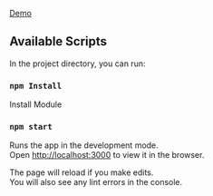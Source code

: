 [Demo](http://reacttodolist.s3-website.us-east-2.amazonaws.com/)

## Available Scripts

In the project directory, you can run:

### `npm Install`

Install Module
### `npm start`

Runs the app in the development mode.\
Open [http://localhost:3000](http://localhost:3000) to view it in the browser.

The page will reload if you make edits.\
You will also see any lint errors in the console.